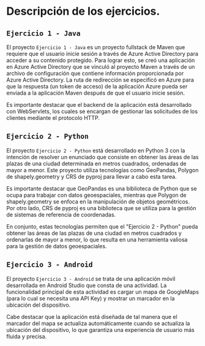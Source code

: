 # Descripción de los ejercicios.

## ```Ejercicio 1 - Java```

El proyecto ```Ejercicio 1 - Java``` es un proyecto fullstack de Maven que requiere que el usuario inicie sesión a través de Azure Active Directory para acceder a su contenido protegido. Para lograr esto, se creó una aplicación en Azure Active Directory que se vinculó al proyecto Maven a través de un archivo de configuración que contiene información proporcionada por Azure Active Directory. La ruta de redirección se especificó en Azure para que la respuesta (un token de acceso) de la aplicación Azure pueda ser enviada a la aplicación Maven después de que el usuario inicie sesión.

Es importante destacar que el backend de la aplicación está desarrollado con WebServlets, los cuales se encargan de gestionar las solicitudes de los clientes mediante el protocolo HTTP.

## ```Ejercicio 2 - Python```

El proyecto ```Ejercicio 2 - Python``` está desarrollado en Python 3 con la intención de resolver un enunciado que consiste en obtener las áreas de las plazas de una ciudad determinada en metros cuadrados, ordenadas de mayor a menor. Este proyecto utiliza tecnologías como GeoPandas, Polygon de shapely.geometry y CRS de pyproj para llevar a cabo esta tarea.

Es importante destacar que GeoPandas es una biblioteca de Python que se ocupa para trabajar con datos geoespaciales, mientras que Polygon de shapely.geometry se enfoca en la manipulación de objetos geométricos. Por otro lado, CRS de pyproj es una biblioteca que se utiliza para la gestión de sistemas de referencia de coordenadas.

En conjunto, estas tecnologías permiten que el "Ejercicio 2 - Python" pueda obtener las áreas de las plazas de una ciudad en metros cuadrados y ordenarlas de mayor a menor, lo que resulta en una herramienta valiosa para la gestión de datos geoespaciales.

## ```Ejercicio 3 - Android```

El proyecto ```Ejercicio 3 - Android``` se trata de una aplicación móvil desarrollada en Android Studio que consta de una actividad. La funcionalidad principal de esta actividad es cargar un mapa de GoogleMaps (para lo cual se necesita una API Key) y mostrar un marcador en la ubicación del dispositivo.

Cabe destacar que la aplicación está diseñada de tal manera que el marcador del mapa se actualiza automáticamente cuando se actualiza la ubicación del dispositivo, lo que garantiza una experiencia de usuario más fluida y precisa.